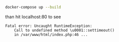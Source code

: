 ```bash
docker-compose up --build
```

than hit localhost:80 to see

```
Fatal error: Uncaught RuntimeException: 
    Call to undefined method \u0001::settimeout() 
    in /var/www/html/index.php:46 ...
```
